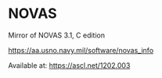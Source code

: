 # NOVAS

Mirror of NOVAS 3.1, C edition

https://aa.usno.navy.mil/software/novas_info

Available at: https://ascl.net/1202.003
